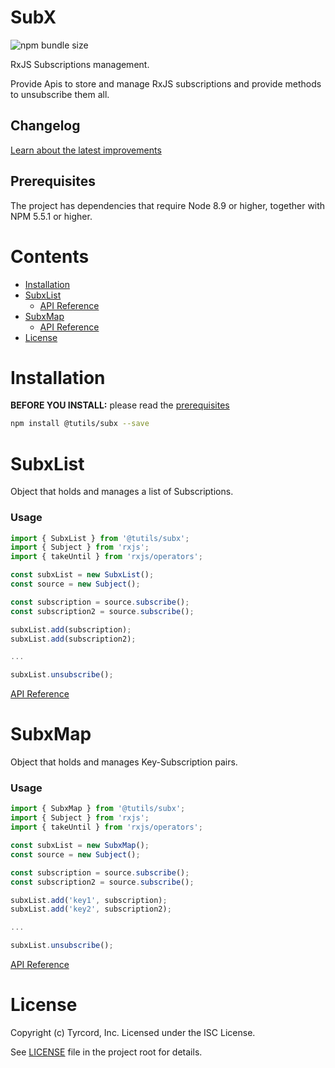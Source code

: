 # SubX

![npm bundle size](https://img.shields.io/bundlephobia/min/@tutils/subx.svg)

RxJS Subscriptions management.

Provide Apis to store and manage RxJS subscriptions and provide methods to unsubscribe them all.

## Changelog

[Learn about the latest improvements](CHANGELOG.md)

## Prerequisites

The project has dependencies that require Node 8.9 or higher, together
with NPM 5.5.1 or higher.

# Contents

- [Installation](#installation)
- [SubxList](#subxlist)
    - [API Reference](docs/subx-list.md)
- [SubxMap](#subxmap)
    - [API Reference](docs/subx-map.md)
- [License](#license)

# Installation

**BEFORE YOU INSTALL:** please read the [prerequisites](#prerequisites)

```bash
npm install @tutils/subx --save
```

# SubxList

Object that holds and manages a list of Subscriptions.

### Usage

```ts
import { SubxList } from '@tutils/subx';
import { Subject } from 'rxjs';
import { takeUntil } from 'rxjs/operators';

const subxList = new SubxList();
const source = new Subject();

const subscription = source.subscribe();
const subscription2 = source.subscribe();

subxList.add(subscription);
subxList.add(subscription2);

...

subxList.unsubscribe();
```

[API Reference](docs/subx-list.md)

# SubxMap

Object that holds and manages Key-Subscription pairs.

### Usage

```ts
import { SubxMap } from '@tutils/subx';
import { Subject } from 'rxjs';
import { takeUntil } from 'rxjs/operators';

const subxList = new SubxMap();
const source = new Subject();

const subscription = source.subscribe();
const subscription2 = source.subscribe();

subxList.add('key1', subscription);
subxList.add('key2', subscription2);

...

subxList.unsubscribe();
```
[API Reference](docs/subx-map.md)

# License
Copyright (c) Tyrcord, Inc. Licensed under the ISC License.

See [LICENSE](LICENSE) file in the project root for details.
